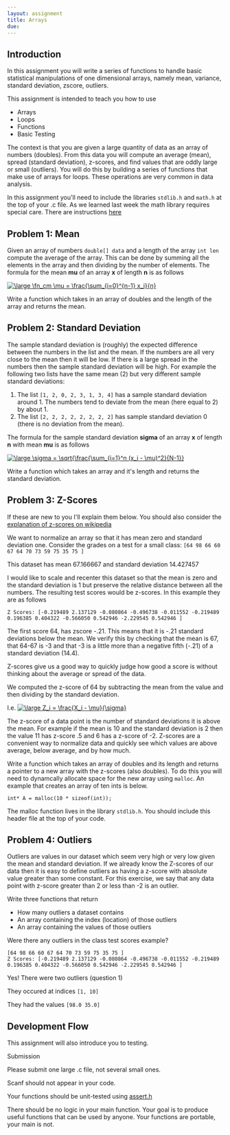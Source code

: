 ```yaml
---
layout: assignment 
title: Arrays 
due: 
---
```


Introduction
------------

In this assignment you will write a series of functions to handle basic statistical manipulations of one dimensional arrays, namely mean, variance, standard deviation, zscore, outliers. 

This assignment is intended to teach you how to use 

* Arrays
* Loops
* Functions
* Basic Testing

The context is that you are given a large quantity of data as an array of
numbers (doubles). From this data you will compute an average (mean), spread
(standard deviation), z-scores, and find values that are oddly large or small
(outliers). You will do this by building a series of functions that make use of
arrays for loops. These operations are very common in data analysis. 

In this assignment you'll need to include the libraries `stdlib.h` and `math.h`
at the top of your .c file. As we learned last week the math library requires
special care. There are instructions [here](../../tips/math.html)

Problem 1: Mean
---------------

Given an array of numbers `double[] data` and a length of the array `int len` compute the average of the array. This can be done by summing all the elements in the array and then dividing by the number of elements. The formula for the mean **mu** of an array **x** of length **n** is as follows

<a href="http://www.codecogs.com/eqnedit.php?latex=\large \fn_cm \mu = \frac{\sum_{i=0}^{n-1} x_i}{n}" target="_blank"><img src="http://latex.codecogs.com/png.latex?\large \fn_cm \mu = \frac{\sum_{i=0}^{n-1} x_i}{n}" title="\large \fn_cm \mu = \frac{\sum_{i=0}^{n-1} x_i}{n}" /></a>

Write a function which takes in an array of doubles and the length of the array and returns the mean. 

Problem 2: Standard Deviation
-----------------------------

The sample standard deviation is (roughly) the expected difference between the numbers in the list and the mean. If the numbers are all very close to the mean then it will be low. If there is a large spread in the numbers then the sample standard deviation will be high.  For example the following two lists have the same mean (2) but very different sample standard deviations:

1. The list `[1, 2, 0, 2, 3, 1, 3, 4]` has a sample standard deviation around 1. The numbers tend to deviate from the mean (here equal to 2) by about 1. 
2. The list `[2, 2, 2, 2, 2, 2, 2, 2]` has sample standard deviation 0 (there is no deviation from the mean). 

The formula for the sample standard deviation **sigma**  of an array **x** of length **n** with mean **mu** is as follows

<a href="http://www.codecogs.com/eqnedit.php?latex=\large \sigma = \sqrt{\frac{\sum_{i=1}^n (x_i - \mu)^2}{N-1}}" target="_blank"><img src="http://latex.codecogs.com/gif.latex?\large \sigma = \sqrt{\frac{\sum_{i=1}^n (x_i - \mu)^2}{N-1}}" title="\large \sigma = \sqrt{\frac{\sum_{i=1}^n (x_i - \mu)^2}{N-1}}" /></a>

Write a function which takes an array and it's length and returns the standard deviation.

Problem 3: Z-Scores
-------------------

If these are new to you I'll explain them below. You should also consider the
<a href="http://en.wikipedia.org/wiki/Zscore">explanation of z-scores on wikipedia</a>

We want to normalize an array so that it has mean zero and standard deviation one. Consider the grades on a test for a small class: 
`[64 98 66 60 67 64 70 73 59 75 35 75 ]`

This dataset has mean 67.166667 and standard deviation 14.427457

I would like to scale and recenter this dataset so that the mean is zero and the standard deviation is 1 but preserve the relative distance between all the numbers. The resulting test scores would be z-scores. In this example they are as follows

`Z Scores: [-0.219489 2.137129 -0.080864 -0.496738 -0.011552 -0.219489 0.196385 0.404322 -0.566050 0.542946 -2.229545 0.542946 ]`

The first score 64, has zscore -.21. This means that it is -.21 standard deviations below the mean. We verify this by checking that the mean is 67, that 64-67 is -3 and that -3 is a little more than a negative fifth (-.21) of a standard deviation (14.4). 

Z-scores give us a good way to quickly judge how good a score is without thinking about the average or spread of the data. 

We computed the z-score of 64 by subtracting the mean from the value and then dividing by the standard deviation.
 
I.e. <a href="http://www.codecogs.com/eqnedit.php?latex=\large Z_i = \frac{X_i - \mu}{\sigma}" target="_blank"><img src="http://latex.codecogs.com/gif.latex?\large Z_i = \frac{X_i - \mu}{\sigma}" title="\large Z_i = \frac{X_i - \mu}{\sigma}" /></a> 

The z-score of a data point is the number of standard deviations it is above the mean. For example if the mean is 10 and the standard deviation is 2 then the value 11 has z-score .5 and 6 has a z-score of -2. Z-scores are a convenient way to normalize data and quickly see which values are above average, below average, and by how much.  

Write a function which takes an array of doubles and its length and returns a pointer to a new array with the z-scores (also doubles). To do this you will need to dynamcally allocate space for the new array using `malloc`. An example that creates an array of ten ints is below.

`int* A = malloc(10 * sizeof(int));`

The malloc function lives in the library `stdlib.h`. You should include this header file at the top of your code. 

Problem 4: Outliers
-------------------

Outliers are values in our dataset which seem very high or very low given the mean and standard deviation. If we already know the Z-scores of our data then it is easy to define outliers as having a z-score with absolute value greater than some constant. For this exercise, we say that any data point with z-score greater than 2 or less than -2 is an outlier. 

Write three functions that return 

* How many outliers a dataset contains
* An array containing the index (location) of those outliers
* An array containing the values of those outliers

Were there any outliers in the class test scores example?

    [64 98 66 60 67 64 70 73 59 75 35 75 ]
    Z Scores: [-0.219489 2.137129 -0.080864 -0.496738 -0.011552 -0.219489 0.196385 0.404322 -0.566050 0.542946 -2.229545 0.542946 ]
 
Yes! There were two outliers (question 1)

They occured at indices `[1, 10]`

They had the values `[98.0 35.0]`

Development Flow
----------------

This assignment will also introduce you to testing.

Submission

Please submit one large .c file, not several small ones.

Scanf should not appear in your code. 

Your functions should be unit-tested using [assert.h](../../tips/assert.html)

There should be no logic in your main function. Your goal is to produce useful functions that can be used by anyone. Your functions are portable, your main is not. 
